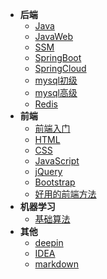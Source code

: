 - **后端**
  - [Java](backend/java/_sidebar.md)
  - [JavaWeb](backend/javaweb/_sidebar.md)
  - [SSM](backend/SSM/_sidebar.md)
  - [SpringBoot](backend/SpringBoot/_sidebar.md)
  - [SpringCloud](backend/SpringCloud/_sidebar.md)
  - [mysql初级](backend/mysql/初级/_sidebar.md)
  - [mysql高级](backend/mysql/高级/_sidebar.md)
  - [Redis](backend/Redis/_sidebar.md)
- **前端**
  - [前端入门](front/前端入门.md)
  - [HTML](front/HTML.md)
  - [CSS](front/CSS.md)
  - [JavaScript](front/JavaScript.md)
  - [jQuery](front/jQuery.md)
  - [Bootstrap](front/Bootstrap.md)
  - [好用的前端方法](front/好用的前端方法/_sidebar.md)
- **机器学习**
  - [基础算法](machineLearning/_sidebar.md)
- **其他**
  - [deepin](others/deepin/_sidebar.md)
  - [IDEA](others/idea/_sidebar.md)
  - [markdown](others/markdown/_sidebar.md)
  
    

